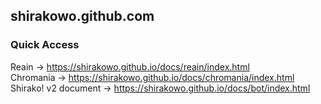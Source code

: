 ## shirakowo.github.com

### Quick Access
Reain -> https://shirakowo.github.io/docs/reain/index.html \
Chromania -> https://shirakowo.github.io/docs/chromania/index.html \
Shirako! v2 document -> https://shirakowo.github.io/docs/bot/index.html
